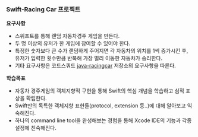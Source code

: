 ### Swift-Racing Car 프로젝트

**요구사항**

- 스위프트를 통해 랜덤 자동차경주 게임을 만든다.
- 두 명 이상의 유저가 한 게임에 참여할 수 있어야 한다. 
- 특정한 숫자보다 큰 수가 랜덤하게 주어지면 각 자동차의 위치를 1씩 증가시킨 후, 유저가 입력한 횟수만큼 반복해 가장 멀리 이동한 자동차가 승리한다. 
- 기타 요구사항은 코드스쿼드 [java-racingcar](https://github.com/code-squad/java-racingcar) 저장소의 요구사항을 따른다. 

**학습목표**

- 자동차 경주게임의 객체지향적 구현을 통해 Swift의 핵심 개념을 학습하고 심적 표상을 확립한다. 
- Swift만의 독특한 객체지향 표현들(protocol, extension 등..)에 대해 알아보고 익숙해진다. 
- 하나의 command line tool을 완성해보는 경험을 통해 Xcode IDE의 기능과 각종 설정에 친숙해진다. 
